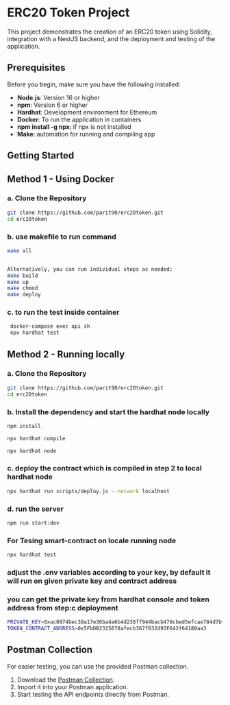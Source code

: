 # ERC20 Token Project

This project demonstrates the creation of an ERC20 token using Solidity, integration with a NestJS backend, and the deployment and testing of the application.

## Prerequisites

Before you begin, make sure you have the following installed:

- **Node.js**: Version 16 or higher
- **npm**: Version 6 or higher
- **Hardhat**: Development environment for Ethereum
- **Docker**: To run the application in containers
- **npm install -g npx**: if npx is not installed 
- **Make**: automation for running and compiling app 

## Getting Started


## Method 1 - Using Docker

### a. Clone the Repository

```bash
git clone https://github.com/parit90/erc20token.git
cd erc20token
```
### b. use makefile to run command
```bash
make all


Alternatively, you can run individual steps as needed:
make build
make up
make chmod
make deploy
```

### c. to run the test inside container
```bash
 docker-compose exec api sh
 npx hardhat test
```


## Method 2 - Running locally

### a. Clone the Repository

```bash
git clone https://github.com/parit90/erc20token.git
cd erc20token
```

### b. Install the dependency and start the hardhat node locally
```bash
npm install

npx hardhat compile

npx hardhat node
```

### c. deploy the contract which is compiled in step 2 to local hardhat node
```bash
npx hardhat run scripts/deploy.js --network localhost
```

### d. run the server 
```bash
npm run start:dev
```

### For Tesing smart-contract on locale running node
```bash
npx hardhat test
```

### adjust the .env variables according to your key, by default it will run on given private key and contract address
### you can get the private key from hardhat console and token address from step:c deployment
```bash
PRIVATE_KEY=0xac0974bec39a17e36ba4a6b4d238ff944bacb478cbed5efcae784d7bf4f2ff80
TOKEN_CONTRACT_ADDRESS=0x5FbDB2315678afecb367f032d93F642f64180aa3
```

## Postman Collection

For easier testing, you can use the provided Postman collection.

1. Download the [Postman Collection](./marketnode.postman_collection.json).
2. Import it into your Postman application.
3. Start testing the API endpoints directly from Postman.